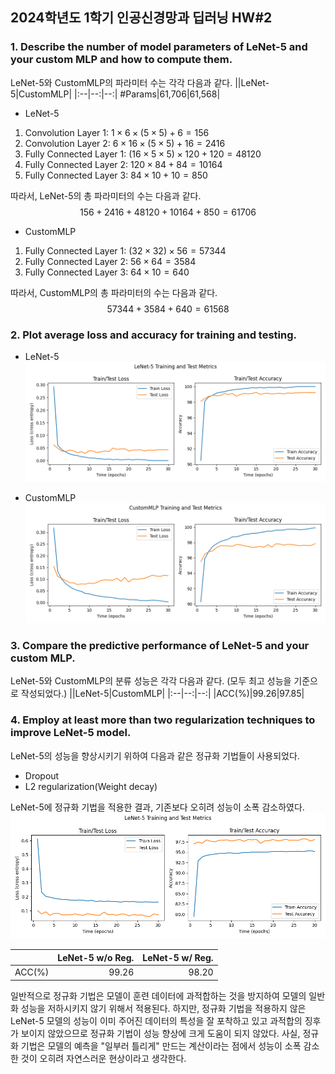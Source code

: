 ## 2024학년도 1학기 인공신경망과 딥러닝 HW#2

### 1. Describe the number of model parameters of LeNet-5 and your custom MLP and how to compute them.
LeNet-5와 CustomMLP의 파라미터 수는 각각 다음과 같다.
||LeNet-5|CustomMLP|
|:--|--:|--:|
#Params|61,706|61,568|

- LeNet-5  
1. Convolution Layer 1: $1 \times 6 \times (5 \times 5) + 6 = 156$
2. Convolution Layer 2: $6 \times 16 \times (5 \times 5) + 16 = 2416$
3. Fully Connected Layer 1: $(16 \times 5 \times 5) \times 120 + 120 = 48120$
4. Fully Connected Layer 2: $120 \times 84 + 84 = 10164$
5. Fully Connected Layer 3: $84 \times 10 + 10 = 850$

따라서, LeNet-5의 총 파라미터의 수는 다음과 같다.
$$156 + 2416 + 48120 + 10164 + 850 = 61706$$

- CustomMLP
1. Fully Connected Layer 1: $(32 \times 32) \times 56 = 57344$
2. Fully Connected Layer 2: $56 \times 64 = 3584$
3. Fully Connected Layer 3: $64 \times 10 = 640$

따라서, CustomMLP의 총 파라미터의 수는 다음과 같다.
$$57344 + 3584 + 640 = 61568$$


### 2. Plot average loss and accuracy for training and testing.
- LeNet-5  
![LeNet-5](./img/LeNet-5.png)

- CustomMLP  
![CustomMLP](./img/CustomMLP.png)


### 3. Compare the predictive performance of LeNet-5 and your custom MLP.
LeNet-5와 CustomMLP의 분류 성능은 각각 다음과 같다. (모두 최고 성능을 기준으로 작성되었다.)
||LeNet-5|CustomMLP|
|:--|--:|--:|
|ACC(%)|99.26|97.85|


### 4. Employ at least more than two regularization techniques to improve LeNet-5 model.
LeNet-5의 성능을 향상시키기 위하여 다음과 같은 정규화 기법들이 사용되었다.
- Dropout
- L2 regularization(Weight decay)

LeNet-5에 정규화 기법을 적용한 결과, 기존보다 오히려 성능이 소폭 감소하였다.
![LeNet-5 with regularization](./img/LeNet-5_reg.png)

||LeNet-5 w/o Reg.|LeNet-5 w/ Reg.|
|:--|--:|--:|
|ACC(%)|99.26|98.20|

일반적으로 정규화 기법은 모델이 훈련 데이터에 과적합하는 것을 방지하여 모델의 일반화 성능을 저하시키지 않기 위해서 적용된다. 하지만, 정규화 기법을 적용하지 않은 LeNet-5 모델의 성능이 이미 주어진 데이터의 특성을 잘 포착하고 있고 과적합의 징후가 보이지 않았으므로 정규화 기법이 성능 향상에 크게 도움이 되지 않았다. 사실, 정규화 기법은 모델의 예측을 "일부러 틀리게" 만드는 계산이라는 점에서 성능이 소폭 감소한 것이 오히려 자연스러운 현상이라고 생각한다.
